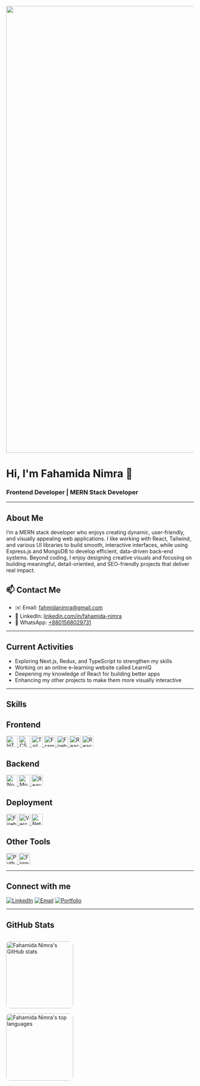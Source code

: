 <!-- Banner Image -->
<p align="center">
  <img src="https://i.ibb.co.com/BVZ4g89g/Purple-and-Blue-Gradient-Gamer-Youtube-Banner.png" alt="MERN Stack Developer Banner" width="1200">
</p>






# Hi, I'm Fahamida Nimra 👋
### Frontend Developer | MERN Stack Developer


---

## About Me
I’m a MERN stack developer who enjoys creating dynamic, user-friendly, and visually appealing web applications. I like working with React, Tailwind, and various UI libraries to build smooth, interactive interfaces, while using Express.js and MongoDB to develop efficient, data-driven back-end systems. Beyond coding, I enjoy designing creative visuals and focusing on building meaningful, detail-oriented, and SEO-friendly projects that deliver real impact.

## 📫 Contact Me

- ✉️ Email: [fahmidanimra@gmail.com](mailto:fahmidanimra@gmail.com)  
- 💼 LinkedIn: [linkedin.com/in/fahamida-nimra](https://www.linkedin.com/in/fahmida-nimra/)  
- 📱 WhatsApp: [+8801568029731](https://wa.me/8801568029731)
---

## Current Activities
- Exploring Next.js, Redux, and TypeScript to strengthen my skills
- Working on an online e-learning website called LearnIQ
- Deepening my knowledge of React for building better apps
- Enhancing my other projects to make them more visually interactive

---


## Skills
## Frontend

<p align="left">
  <a href="https://developer.mozilla.org/en-US/docs/Web/HTML">
    <img src="https://readme-components.vercel.app/api?component=logo&fill=black&logo=html5&svgfill=f06629" alt="HTML5" height="30" />
  </a>
  <a href="https://developer.mozilla.org/en-US/docs/Web/CSS">
    <img src="https://readme-components.vercel.app/api?component=logo&fill=black&logo=css3&svgfill=028dd1" alt="CSS3" height="30" />
  </a>
  <a href="https://tailwindcss.com/">
    <img src="https://readme-components.vercel.app/api?component=logo&fill=black&logo=tailwindcss&svgfill=06b6d4" alt="Tailwind CSS" height="30" />
  </a>
  <a href="https://www.framer.com/motion/">
    <img src="https://readme-components.vercel.app/api?component=logo&fill=black&logo=framer" alt="Framer Motion" height="30" />
  </a>
  <a href="https://firebase.google.com/">
    <img src="https://readme-components.vercel.app/api?component=logo&fill=black&logo=firebase&svgfill=f5820f" alt="Firebase" height="30" />
  </a>
  <a href="https://reactjs.org/">
    <img src="https://readme-components.vercel.app/api?component=logo&fill=black&logo=react&animation=spin&svgfill=15d8fe" alt="React" height="30" />
  </a>
  <a href="https://reactrouter.com/">
    <img src="https://readme-components.vercel.app/api?component=logo&fill=black&logo=reactrouter" alt="React Router" height="30" />
  </a>
</p>

## Backend

<p align="left">
  <a href="https://nodejs.org/">
    <img src="https://readme-components.vercel.app/api?component=logo&fill=black&logo=node.js&svgfill=659b60" alt="Node.js" height="30" />
  </a>
  <!-- Express has no official icon -->
<!--   <a href="https://expressjs.com/" style="font-weight: 600; font-size: 24px; text-decoration: none; color: black; display: inline-flex; align-items: center; height: 30px;">
    Express
  </a> -->
  <a href="https://www.mongodb.com/">
    <img src="https://readme-components.vercel.app/api?component=logo&fill=black&logo=mongodb&svgfill=47a248" alt="MongoDB" height="30" />
  </a>
<!--   <a href="https://tanstack.com/query/latest">
    <img src="https://readme-components.vercel.app/api?component=logo&fill=black&logo=tanstack" alt="TanStack" height="30" />
  </a> -->
<!--  <a href="https://axios-http.com/">
    <img src="https://cdn.jsdelivr.net/npm/simple-icons@v9/icons/axios.svg" alt="Axios" height="30" />
  </a> -->
  <a href="https://reactrouter.com/">
    <img src="https://readme-components.vercel.app/api?component=logo&fill=black&logo=reactrouter" alt="React Router" height="30" />
  </a>
</p>

## Deployment

<p align="left">
  <a href="https://firebase.google.com/docs/hosting">
    <img src="https://readme-components.vercel.app/api?component=logo&fill=black&logo=firebase&svgfill=f5820f" alt="Firebase Hosting" height="30" />
  </a>
  <a href="https://vercel.com/">
    <img src="https://readme-components.vercel.app/api?component=logo&fill=black&logo=vercel" alt="Vercel" height="30" />
  </a>
  <a href="https://www.netlify.com/">
    <img src="https://readme-components.vercel.app/api?component=logo&fill=black&logo=netlify" alt="Netlify" height="30" />
  </a>
  
  <!-- Surge has no official icon -->

</p>
</p>

## Other Tools

<p align="left">
  <a href="https://www.python.org/">
    <img src="https://readme-components.vercel.app/api?component=logo&fill=black&logo=python" alt="Python" height="30" />
  </a>
  <a href="https://www.figma.com/">
    <img src="https://readme-components.vercel.app/api?component=logo&fill=black&logo=figma" alt="Figma" height="30" />
  </a>
</p>

---

## Connect with me
[![LinkedIn](https://img.shields.io/badge/LinkedIn-0077B5?style=for-the-badge&logo=linkedin&logoColor=white)](https://www.linkedin.com/in/fahmida-nimra/) 
[![Email](https://img.shields.io/badge/Email-D14836?style=for-the-badge&logo=gmail&logoColor=white)](mailto:fahmidanimra@gmail.com)
[![Portfolio](https://img.shields.io/badge/Portfolio-FF6F61?style=for-the-badge&logo=about-dot-me&logoColor=white)](https://fahmida-nimra-portfolio.netlify.app/)


---
## GitHub Stats

<p align="left" style="display: flex; flex-wrap: wrap; gap: 20px;">

  <!-- General GitHub stats -->
  <img
    src="https://github-readme-stats.vercel.app/api?username=fahamidaNimra173&show_icons=true&theme=radical"
    alt="Fahamida Nimra's GitHub stats"
    height="180"
    style="border-radius: 10px;"
  />

  <!-- Top languages used -->
  <img
    src="https://github-readme-stats.vercel.app/api/top-langs/?username=fahamidaNimra173&layout=compact&theme=radical"
    alt="Fahamida Nimra's top languages"
    height="180"
    style="border-radius: 10px;"
  />
   <!-- Contribution streak stats -->


</p>
